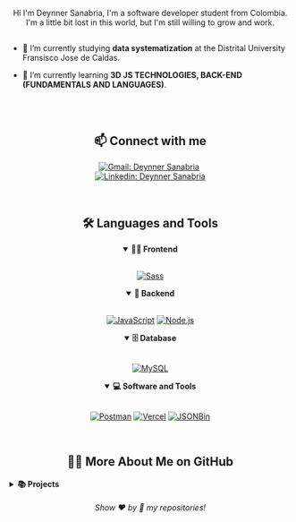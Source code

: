 <p align="center">
Hi I'm Deynner Sanabria, I'm a software developer student from Colombia.
I'm a little bit lost in this world, but I'm still willing to grow and work.
</p>

##


- 🔭 I’m currently studying **data systematization** at the Distrital University Fransisco Jose de Caldas.

- 🌱 I’m currently learning **3D JS TECHNOLOGIES, BACK-END (FUNDAMENTALS AND LANGUAGES)**.


<br>
<br>

<h2 align="center">📫 Connect with me</h2>

<div align = "center">
    
[![Gmail: Deynner Sanabria](https://img.shields.io/badge/-gmail-red?style=for-the-badge&logo=Gmail&logoColor=white&link=mailto:melvinaguilarhdz@gmail.com)](mailto:rojasdeynn8@gmail.com)&nbsp;
<br>
[![Linkedin: Deynner Sanabria](https://img.shields.io/badge/-linkedin-blue?style=for-the-badge&logo=Linkedin&logoColor=white&link=https://www.linkedin.com/in/melvin-aguilar-dev)](https://www.linkedin.com/in/deynner-alexander-sanabria-rojas-webdev)
  
</div>


<br>

<div align = "center">

<h2 align="center">🛠️ Languages and Tools</h2>

<details open>
<summary><b>🏄‍♂️ Frontend</b></summary>
<br>
  
[![Sass](https://img.shields.io/badge/-Sass-CC6699?style=for-the-badge&logo=sass&logoColor=white)](https://sass-lang.com/)
</details>

<details open>
<summary><b>🧰 Backend</b></summary>
<br>

[![JavaScript](https://img.shields.io/badge/-JavaScript-F7DF1E?style=for-the-badge&logo=javascript&logoColor=black)](https://developer.mozilla.org/en-US/docs/Web/JavaScript)
[![Node.js](https://img.shields.io/badge/-Node.js-339933?style=for-the-badge&logo=node.js&logoColor=white)](https://nodejs.org/)
</details>
<details open>
<summary><b>🗄️ Database</b></summary>
<br>

[![MySQL](https://img.shields.io/badge/-MySQL-4479A1?style=for-the-badge&logo=mysql&logoColor=white)](https://www.mysql.com/)

</details>

<details open>
<summary><b>💻 Software and Tools</b></summary>
<br>

[![Postman](https://img.shields.io/badge/-Postman-FF6C37?style=for-the-badge&logo=postman&logoColor=white)](https://www.postman.com/)
[![Vercel](https://img.shields.io/badge/-Vercel-000000?style=for-the-badge&logo=vercel&logoColor=white)](https://vercel.com/)
[![JSONBin](https://img.shields.io/badge/-JSONBin-008080?style=for-the-badge&logo=jsonbin&logoColor=white)](https://jsonbin.io/)

</details>

</div>


<br>

<h2 align="center">👨‍💻 More About Me on GitHub</h2>

<details>
<summary><b>📚 Projects</b></summary>
<br>
<p align="left">
<!-- BLOG-POST-LIST:START -->
<a href="https://github.com/DeynnerASR/-MINI-PROJECT-Advice-generator-app.git"><img width="320" src="https://github-readme-stats.vercel.app/api/pin/?username=DeynnerASR&repo=-MINI-PROJECT-Advice-generator-app&theme=react&bg_color=161B22&title_color=58A6FF&hide_border=true&icon_color=F8D866&show_icons=false&show_description=false" alt="-MINI-PROJECT-Advice-generator-app"></a>
  
<!-- BLOG-POST-LIST:END -->
</p>
</details>
  
<h6 align="center">Show ❤️ by 🌟 my repositories!</h6>
